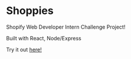 # Shoppies

Shopify Web Developer Intern Challenge Project!

Built with React, Node/Express

Try it out [here!](https://sleepy-garden-64842.herokuapp.com/)
